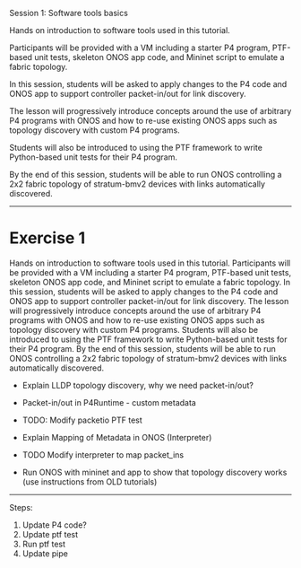 Session 1: Software tools basics

Hands on introduction to software tools used in this tutorial. 

Participants will
be provided with a VM including a starter P4 program, PTF-based unit tests,
skeleton ONOS app code, and Mininet script to emulate a fabric topology.

In
this session, students will be asked to apply changes to the P4 code and
ONOS app to support controller packet-in/out for link discovery.


The lesson
will progressively introduce concepts around the use of arbitrary P4 programs
with ONOS and how to re-use existing ONOS apps such as topology
discovery with custom P4 programs.

Students will also be introduced to using
the PTF framework to write Python-based unit tests for their P4 program.


By
the end of this session, students will be able to run ONOS controlling a 2x2
fabric topology of stratum-bmv2 devices with links automatically discovered.

-----

# Exercise 1

Hands on introduction to software tools used in this tutorial. Participants will
be provided with a VM including a starter P4 program, PTF-based unit tests,
skeleton ONOS app code, and Mininet script to emulate a fabric topology. In this
session, students will be asked to apply changes to the P4 code and ONOS app to
support controller packet-in/out for link discovery. The lesson will
progressively introduce concepts around the use of arbitrary P4 programs with
ONOS and how to re-use existing ONOS apps such as topology discovery with custom
P4 programs. Students will also be introduced to using the PTF framework to
write Python-based unit tests for their P4 program. By the end of this session,
students will be able to run ONOS controlling a 2x2 fabric topology of
stratum-bmv2 devices with links automatically discovered.

- Explain LLDP topology discovery, why we need packet-in/out?

- Packet-in/out in P4Runtime - custom metadata

- TODO: Modify packetio PTF test

- Explain Mapping of Metadata in ONOS (Interpreter)

- TODO Modify interpreter to map packet_ins

- Run ONOS with mininet and app to show that topology discovery works
    (use instructions from OLD tutorials)

-----

Steps:
1. Update P4 code?
2. Update ptf test 
3. Run ptf test
4. Update pipe